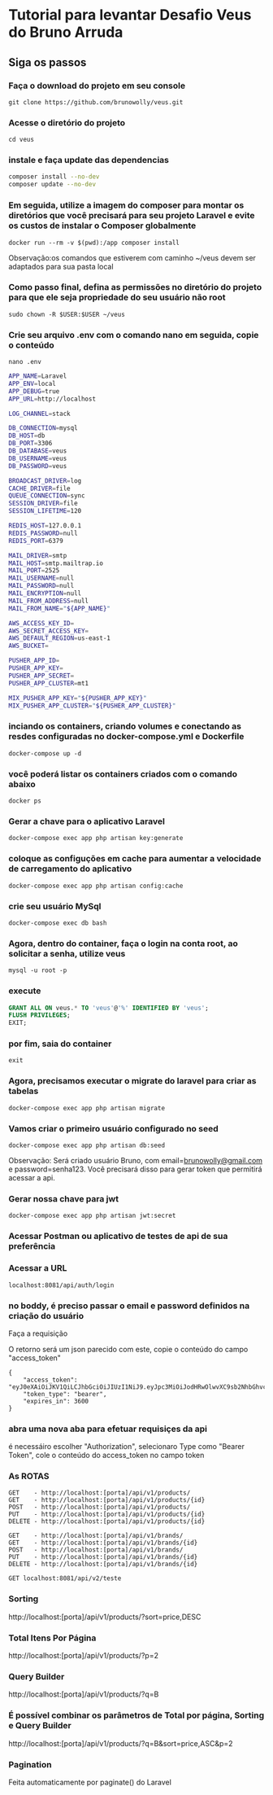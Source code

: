 
# Tutorial para levantar Desafio Veus do Bruno Arruda

## Siga os passos

### Faça o download do projeto em seu console

```git clone https://github.com/brunowolly/veus.git```

### Acesse o diretório do projeto

```cd veus```

### instale e faça update das dependencias

```bash
composer install --no-dev
composer update --no-dev
```

### Em seguida, utilize a imagem do composer para montar os diretórios que você precisará para seu projeto Laravel e evite os custos de instalar o Composer globalmente

```docker run --rm -v $(pwd):/app composer install```

Observação:os comandos que estiverem com caminho ~/veus devem ser adaptados para sua pasta local

### Como passo final, defina as permissões no diretório do projeto para que ele seja propriedade do seu usuário não root

```sudo chown -R $USER:$USER ~/veus```

### Crie seu arquivo .env com o comando nano em seguida, copie o conteúdo 
```nano .env```
``` bash
APP_NAME=Laravel
APP_ENV=local
APP_DEBUG=true
APP_URL=http://localhost

LOG_CHANNEL=stack

DB_CONNECTION=mysql
DB_HOST=db
DB_PORT=3306
DB_DATABASE=veus
DB_USERNAME=veus
DB_PASSWORD=veus

BROADCAST_DRIVER=log
CACHE_DRIVER=file
QUEUE_CONNECTION=sync
SESSION_DRIVER=file
SESSION_LIFETIME=120

REDIS_HOST=127.0.0.1
REDIS_PASSWORD=null
REDIS_PORT=6379

MAIL_DRIVER=smtp
MAIL_HOST=smtp.mailtrap.io
MAIL_PORT=2525
MAIL_USERNAME=null
MAIL_PASSWORD=null
MAIL_ENCRYPTION=null
MAIL_FROM_ADDRESS=null
MAIL_FROM_NAME="${APP_NAME}"

AWS_ACCESS_KEY_ID=
AWS_SECRET_ACCESS_KEY=
AWS_DEFAULT_REGION=us-east-1
AWS_BUCKET=

PUSHER_APP_ID=
PUSHER_APP_KEY=
PUSHER_APP_SECRET=
PUSHER_APP_CLUSTER=mt1

MIX_PUSHER_APP_KEY="${PUSHER_APP_KEY}"
MIX_PUSHER_APP_CLUSTER="${PUSHER_APP_CLUSTER}"
```

### inciando os containers, criando volumes e conectando as resdes configuradas no docker-compose.yml e Dockerfile

```docker-compose up -d```

### você poderá listar os containers criados com o comando abaixo

```docker ps```

### Gerar a chave para o aplicativo Laravel

```docker-compose exec app php artisan key:generate```

### coloque as configuções em cache para aumentar a velocidade de carregamento do aplicativo

```docker-compose exec app php artisan config:cache```

### crie seu usuário MySql

```docker-compose exec db bash```

### Agora, dentro do container, faça o login na conta root, ao solicitar a senha, utilize veus

```mysql -u root -p```

### execute

```sql
GRANT ALL ON veus.* TO 'veus'@'%' IDENTIFIED BY 'veus';
FLUSH PRIVILEGES;
EXIT;
```

### por fim, saia do container

```exit```

### Agora, precisamos executar o migrate do laravel para criar as tabelas

```docker-compose exec app php artisan migrate```

### Vamos criar o primeiro usuário configurado no seed

```docker-compose exec app php artisan db:seed```

Observação:
Será criado usuário Bruno, com email=brunowolly@gmail.com e password=senha123. Você precisará disso para gerar token que permitirá acessar a api.

### Gerar nossa chave para jwt

```docker-compose exec app php artisan jwt:secret```

### Acessar Postman ou aplicativo de testes de api de sua preferência

### Acessar a URL
```localhost:8081/api/auth/login```

### no boddy, é preciso passar o email e password definidos na criação do usuário
Faça a requisição

O retorno será um json parecido com este, copie o conteúdo do campo "access_token"
```
{
    "access_token": "eyJ0eXAiOiJKV1QiLCJhbGciOiJIUzI1NiJ9.eyJpc3MiOiJodHRwOlwvXC9sb2NhbGhvc3Q6ODA4MVwvYXBpXC9hdXRoXC9sb2dpbiIsImlhdCI6MTU4MjM0OTgyMywiZXhwIjoxNTgyMzUzNDIzLCJuYmYiOjE1ODIzNDk4MjMsImp0aSI6IkFMRktheWN1MzRsYzJkYTUiLCJzdWIiOjEsInBydiI6Ijg3ZTBhZjFlZjlmZDE1ODEyZmRlYzk3MTUzYTE0ZTBiMDQ3NTQ2YWEifQ.Ka2VTnmGs_vimvMVB_AKmWZDASjb8R1m8846__Lf7po",
    "token_type": "bearer",
    "expires_in": 3600
}
```

### abra uma nova aba para efetuar requisiçes da api
é necessáiro escolher "Authorization", selecionaro Type como "Bearer Token", cole o conteúdo do access_token no campo token

### As ROTAS

```
GET    - http://localhost:[porta]/api/v1/products/
GET    - http://localhost:[porta]/api/v1/products/{id}
POST   - http://localhost:[porta]/api/v1/products/
PUT    - http://localhost:[porta]/api/v1/products/{id}
DELETE - http://localhost:[porta]/api/v1/products/{id}

GET    - http://localhost:[porta]/api/v1/brands/
GET    - http://localhost:[porta]/api/v1/brands/{id}
POST   - http://localhost:[porta]/api/v1/brands/
PUT    - http://localhost:[porta]/api/v1/brands/{id}
DELETE - http://localhost:[porta]/api/v1/brands/{id}

GET localhost:8081/api/v2/teste

```

### Sorting

http://localhost:[porta]/api/v1/products/?sort=price,DESC

### Total Itens Por Página

http://localhost:[porta]/api/v1/products/?p=2

### Query Builder

http://localhost:[porta]/api/v1/products/?q=B

### É possível combinar os parâmetros de Total por página, Sorting e Query Builder

http://localhost:[porta]/api/v1/products/?q=B&sort=price,ASC&p=2

### Pagination

Feita automaticamente por paginate() do Laravel



